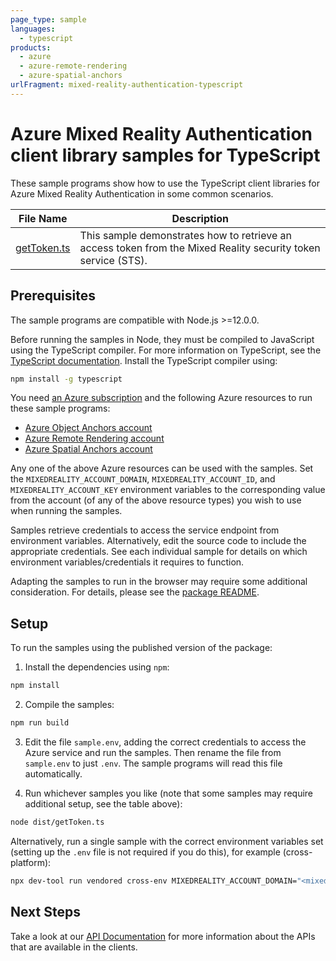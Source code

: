 ```yaml
---
page_type: sample
languages:
  - typescript
products:
  - azure
  - azure-remote-rendering
  - azure-spatial-anchors
urlFragment: mixed-reality-authentication-typescript
---
```


# Azure Mixed Reality Authentication client library samples for TypeScript

These sample programs show how to use the TypeScript client libraries for Azure Mixed Reality Authentication in some common scenarios.

| **File Name**           | **Description**                                                                                               |
| ----------------------- | ------------------------------------------------------------------------------------------------------------- |
| [getToken.ts][gettoken] | This sample demonstrates how to retrieve an access token from the Mixed Reality security token service (STS). |

## Prerequisites

The sample programs are compatible with Node.js >=12.0.0.

Before running the samples in Node, they must be compiled to JavaScript using the TypeScript compiler. For more information on TypeScript, see the [TypeScript documentation][typescript]. Install the TypeScript compiler using:

```bash
npm install -g typescript
```

You need [an Azure subscription][freesub] and the following Azure resources to run these sample programs:

- [Azure Object Anchors account][createinstance_azureobjectanchorsaccount]
- [Azure Remote Rendering account][createinstance_azureremoterenderingaccount]
- [Azure Spatial Anchors account][createinstance_azurespatialanchorsaccount]

Any one of the above Azure resources can be used with the samples. Set the `MIXEDREALITY_ACCOUNT_DOMAIN`,
`MIXEDREALITY_ACCOUNT_ID`, and `MIXEDREALITY_ACCOUNT_KEY` environment variables to the corresponding value
from the account (of any of the above resource types) you wish to use when running the samples.

Samples retrieve credentials to access the service endpoint from environment variables. Alternatively, edit the source code to include the appropriate credentials. See each individual sample for details on which environment variables/credentials it requires to function.

Adapting the samples to run in the browser may require some additional consideration. For details, please see the [package README][package].

## Setup

To run the samples using the published version of the package:

1. Install the dependencies using `npm`:

```bash
npm install
```

2. Compile the samples:

```bash
npm run build
```

3. Edit the file `sample.env`, adding the correct credentials to access the Azure service and run the samples. Then rename the file from `sample.env` to just `.env`. The sample programs will read this file automatically.

4. Run whichever samples you like (note that some samples may require additional setup, see the table above):

```bash
node dist/getToken.ts
```

Alternatively, run a single sample with the correct environment variables set (setting up the `.env` file is not required if you do this), for example (cross-platform):

```bash
npx dev-tool run vendored cross-env MIXEDREALITY_ACCOUNT_DOMAIN="<mixedreality account domain>" MIXEDREALITY_ACCOUNT_ID="<mixedreality account id>" MIXEDREALITY_ACCOUNT_KEY="<mixedreality account key>" node dist/getToken.js
```

## Next Steps

Take a look at our [API Documentation][apiref] for more information about the APIs that are available in the clients.

[gettoken]: https://github.com/Azure/azure-sdk-for-js/blob/main/sdk/mixedreality/mixed-reality-authentication/samples/v1/typescript/src/getToken.ts
[apiref]: https://docs.microsoft.com/javascript/api/
[freesub]: https://azure.microsoft.com/free/
[createinstance_azureobjectanchorsaccount]: https://docs.microsoft.com/azure/object-anchors/quickstarts/get-started-model-conversion#create-an-object-anchors-account
[createinstance_azureremoterenderingaccount]: https://docs.microsoft.com/azure/remote-rendering/quickstarts/convert-model#azure-setup
[createinstance_azurespatialanchorsaccount]: https://docs.microsoft.com/azure/spatial-anchors/quickstarts/get-started-hololens?tabs=azure-portal#create-a-spatial-anchors-resource
[package]: https://github.com/Azure/azure-sdk-for-js/tree/main/sdk/mixedreality/mixed-reality-authentication/README.md
[typescript]: https://www.typescriptlang.org/docs/home.html

